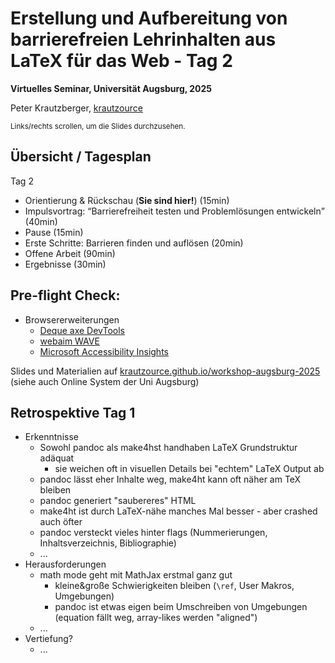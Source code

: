 # Erstellung und Aufbereitung von barrierefreien Lehrinhalten aus LaTeX für das Web - Tag 2

**Virtuelles Seminar, Universität Augsburg, 2025**

Peter Krautzberger, [krautzource](https://krautzource.com)

<small>Links/rechts scrollen, um die Slides durchzusehen.</small>


## Übersicht / Tagesplan

Tag 2

- Orientierung & Rückschau (**Sie sind hier!**) (15min)
- Impulsvortrag: <q>Barrierefreiheit testen und Problemlösungen entwickeln</q> (40min)
- Pause (15min)
- Erste Schritte: Barrieren finden und auflösen (20min)
- Offene Arbeit (90min)
- Ergebnisse (30min)

## Pre-flight Check: 

- Browsererweiterungen
  - [Deque axe DevTools](https://www.deque.com/axe/devtools/)
  - [webaim WAVE](https://wave.webaim.org/)
  - [Microsoft Accessibility Insights](https://accessibilityinsights.io/downloads/)

Slides und Materialien auf [krautzource.github.io/workshop-augsburg-2025](https://krautzource.github.io/workshop-augsburg-2025) (siehe auch Online System der Uni Augsburg)

## Retrospektive Tag 1

- Erkenntnisse
  - Sowohl pandoc als make4hst handhaben LaTeX Grundstruktur adäquat
    - sie weichen oft in visuellen Details bei "echtem" LaTeX Output ab
  - pandoc lässt eher Inhalte weg, make4ht kann oft näher am TeX bleiben
  - pandoc generiert "saubereres" HTML
  - make4ht ist durch LaTeX-nähe manches Mal besser - aber crashed auch öfter
  - pandoc versteckt vieles hinter flags (Nummerierungen, Inhaltsverzeichnis, Bibliographie)
  - ...
- Herausforderungen
  - math mode geht mit MathJax erstmal ganz gut
    - kleine&große Schwierigkeiten bleiben (`\ref`, User Makros, Umgebungen)
    - pandoc ist etwas eigen beim Umschreiben von Umgebungen (equation fällt weg, array-likes werden "aligned")
  - ...
- Vertiefung?
  - ...

